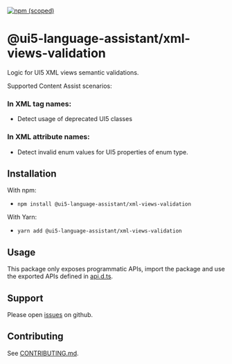 [![npm (scoped)](https://img.shields.io/npm/v/@ui5-language-assistant/xml-views-validation.svg)](https://www.npmjs.com/package/@ui5-language-assistant/xml-views-validation)

# @ui5-language-assistant/xml-views-validation

Logic for UI5 XML views semantic validations.

Supported Content Assist scenarios:

### In XML tag names:

- Detect usage of deprecated UI5 classes

### In XML attribute names:

- Detect invalid enum values for UI5 properties of enum type.

## Installation

With npm:

- `npm install @ui5-language-assistant/xml-views-validation`

With Yarn:

- `yarn add @ui5-language-assistant/xml-views-validation`

## Usage

This package only exposes programmatic APIs, import the package and use the exported APIs
defined in [api.d.ts](./api.d.ts).

## Support

Please open [issues](https://github.com/SAP/ui5-language-assistant/issues) on github.

## Contributing

See [CONTRIBUTING.md](./CONTRIBUTING.md).
